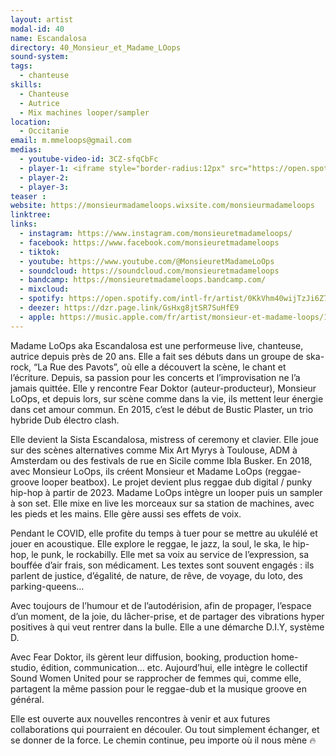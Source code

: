 ```yaml
---
layout: artist
modal-id: 40
name: Escandalosa
directory: 40_Monsieur_et_Madame_LOops
sound-system: 
tags: 
  - chanteuse
skills: 
  - Chanteuse
  - Autrice
  - Mix machines looper/sampler
location:
  - Occitanie
email: m.mmeloops@gmail.com
medias:
  - youtube-video-id: 3CZ-sfqCbFc
  - player-1: <iframe style="border-radius:12px" src="https://open.spotify.com/embed/artist/0KkVhm40wijTzJi6Z7NE5U?utm_source=generator" width="100%" height="352" frameBorder="0" allowfullscreen="" allow="autoplay; clipboard-write; encrypted-media; fullscreen; picture-in-picture" loading="lazy"></iframe>
  - player-2: 
  - player-3: 
teaser : 
website: https://monsieurmadameloops.wixsite.com/monsieurmadameloops
linktree: 
links:
  - instagram: https://www.instagram.com/monsieuretmadameloops/
  - facebook: https://www.facebook.com/monsieuretmadameloops
  - tiktok: 
  - youtube: https://www.youtube.com/@MonsieuretMadameLoOps
  - soundcloud: https://soundcloud.com/monsieuretmadameloops
  - bandcamp: https://monsieuretmadameloops.bandcamp.com/
  - mixcloud: 
  - spotify: https://open.spotify.com/intl-fr/artist/0KkVhm40wijTzJi6Z7NE5U?si=x-Yy0NKlTjWvpDer_NqzFQ
  - deezer: https://dzr.page.link/GsHxg8jtSR7SuHfE9
  - apple: https://music.apple.com/fr/artist/monsieur-et-madame-loops/1545186846
---
```



Madame LoOps aka Escandalosa est une performeuse live, chanteuse, autrice depuis près de 20 ans. Elle a fait ses débuts dans un groupe de ska-rock, “La Rue des Pavots”, où elle a découvert la scène, le chant et l’écriture. Depuis, sa passion pour les concerts et l’improvisation ne l’a jamais quittée. Elle y rencontre Fear Doktor (auteur-producteur), Monsieur LoOps, et depuis lors, sur scène comme dans la vie, ils mettent leur énergie dans cet amour commun. En 2015, c’est le début de Bustic Plaster, un trio hybride Dub électro clash.

Elle devient la Sista Escandalosa, mistress of ceremony et clavier. Elle joue sur des scènes alternatives comme Mix Art Myrys à Toulouse, ADM à Amsterdam ou des festivals de rue en Sicile comme Ibla Busker. En 2018, avec Monsieur LoOps, ils créent Monsieur et Madame LoOps (reggae-groove looper beatbox). Le projet devient plus reggae dub digital / punky hip-hop à partir de 2023. Madame LoOps intègre un looper puis un sampler à son set. Elle mixe en live les morceaux sur sa station de machines, avec les pieds et les mains. Elle gère aussi ses effets de voix.

Pendant le COVID, elle profite du temps à tuer pour se mettre au ukulélé et jouer en acoustique. Elle explore le reggae, le jazz, la soul, le ska, le hip-hop, le punk, le rockabilly. Elle met sa voix au service de l’expression, sa bouffée d’air frais, son médicament. Les textes sont souvent engagés : ils parlent de justice, d’égalité, de nature, de rêve, de voyage, du loto, des parking-queens…

Avec toujours de l’humour et de l’autodérision, afin de propager, l’espace d’un moment, de la joie, du lâcher-prise, et de partager des vibrations hyper positives à qui veut rentrer dans la bulle. Elle a une démarche D.I.Y, système D.

Avec Fear Doktor, ils gèrent leur diffusion, booking, production home-studio, édition, communication… etc. Aujourd’hui, elle intègre le collectif Sound Women United pour se rapprocher de femmes qui, comme elle, partagent la même passion pour le reggae-dub et la musique groove en général.

Elle est ouverte aux nouvelles rencontres à venir et aux futures collaborations qui pourraient en découler. Ou tout simplement échanger, et se donner de la force. Le chemin continue, peu importe où il nous mène 🔥
